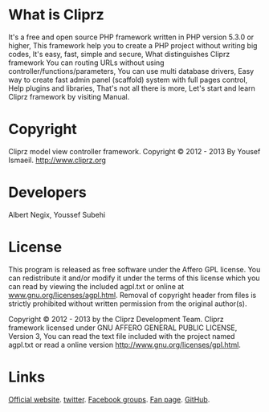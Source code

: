 What is Cliprz
==============

It's a free and open source PHP framework written in PHP version 5.3.0 or higher,
This framework help you to create a PHP project without writing big codes, It's easy, fast, simple and secure,
What distinguishes Cliprz framework You can routing URLs without using controller/functions/parameters,
You can use multi database drivers, Easy way to create fast admin panel (scaffold) system with full pages control,
Help plugins and libraries, That's not all there is more, Let's start and learn Cliprz framework by visiting Manual.

Copyright
=========
Cliprz model view controller framework.
Copyright &copy; 2012 - 2013 By Yousef Ismaeil.
http://www.cliprz.org

Developers
==========

Albert Negix,
Youssef Subehi

License
=======

This program is released as free software under the Affero GPL license.
You can redistribute it and/or modify it under the terms of this license which you can read by viewing the included agpl.txt or online at www.gnu.org/licenses/agpl.html.
Removal of copyright header from files is strictly prohibited without written permission from the original author(s).

Copyright &copy; 2012 - 2013 by the Cliprz Development Team.
Cliprz framework licensed under GNU AFFERO GENERAL PUBLIC LICENSE, Version 3,
You can read the text file included with the project named agpl.txt or read a online version http://www.gnu.org/licenses/gpl.html.

Links
=====

[Official website](http://cliprz.org "Cliprz Official website"). 
[twitter](http://twitter.com/cliprz "Cliprz on twitter"). 
[Facebook groups](http://www.facebook.com/groups/cliprz.org "Cliprz on Facebook groups").
[Fan page](http://www.facebook.com/CliprzFramework "Cliprz Fan page").
[GitHub](http://github.com/Cliprz/MVC/ "Cliprz GitHub").
